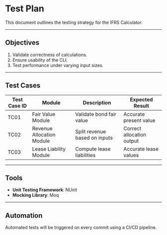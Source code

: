 # Test Plan

This document outlines the testing strategy for the IFRS Calculator.

---

## Objectives

1. Validate correctness of calculations.
2. Ensure usability of the CLI.
3. Test performance under varying input sizes.

---

## Test Cases

| Test Case ID | Module                    | Description                       | Expected Result              |
|--------------|---------------------------|-----------------------------------|------------------------------|
| TC01         | Fair Value Module         | Validate bond fair value          | Accurate present value       |
| TC02         | Revenue Allocation Module | Split revenue based on inputs     | Correct allocation output    |
| TC03         | Lease Liability Module    | Compute lease liabilities         | Accurate lease values        |

---

## Tools

- **Unit Testing Framework**: NUnit
- **Mocking Library**: Moq

---

## Automation

Automated tests will be triggered on every commit using a CI/CD pipeline.
